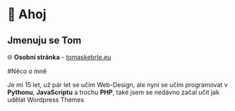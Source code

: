 # 👋 Ahoj
## Jmenuju se Tom

🌐 **Osobní stránka** - [tomaskebrle.eu](https://tomaskebrle.eu "Osobní stránka")

#Něco o mně

Je mi 15 let, už pár let se učím Web-Design, ale nyní se učím programovat v **Pythonu**, **JavaScriptu** a trochu **PHP**, také jsem se nedávno začal učit jak udělat Wordpress Themes
